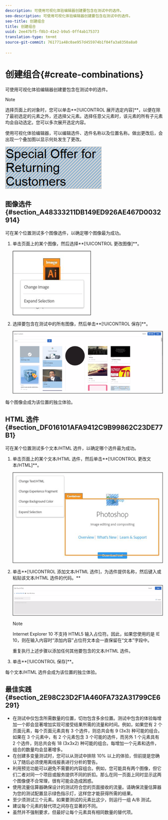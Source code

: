 ```yaml
---
description: 可使用可视化体验编辑器创建要包含在测试中的选件。
seo-description: 可使用可视化体验编辑器创建要包含在测试中的选件。
seo-title: 创建组合
title: 创建组合
uuid: 2ee47bf5-f8b3-41e2-b9a5-0ff4ab175373
translation-type: tm+mt
source-git-commit: 761771a48c0ae957d455974b1f04fa3a8350a8a0

---
```



# 创建组合{#create-combinations}

可使用可视化体验编辑器创建要包含在测试中的选件。

>[!NOTE]
>
>选择页面上的对象时，您可以单击**[!UICONTROL 展开选定内容]**，以便在除了最初选定的元素之外，还选择父元素。选择任意父元素时，该元素的所有子元素均会自动选定。您可以多次展开选定内容。

使用可视化体验编辑器，可以编辑选件、选件名称以及位置名称。做出更改后，会出现一个叠加图以显示何处发生了更改。

![](assets/overlay.png)

## 图像选件 {#section_A48333211DB149ED926AE467D0032914}

可在某个位置测试多个图像选件，以确定哪个图像最为成功。

1. 单击页面上的某个图像，然后选择**[!UICONTROL 更改图像]**。

   ![](assets/changeimage.png)

1. 选择要包含在测试中的所有图像，然后单击**[!UICONTROL 保存]**。

   ![](assets/addimage.png)

每个图像会成为该位置的独立体验。

## HTML 选件 {#section_DF016101AFA9412C9B99862C23DE77B1}

可在某个位置测试多个文本/HTML 选件，以确定哪个选件最为成功。

1. 单击页面上的某个文本/HTML 选件，然后单击**[!UICONTROL 更改文本/HTML]**。

   ![](assets/changehtml.png)

1. 单击**[!UICONTROL 添加文本/HTML 选件]，为选件提供名称，然后键入或粘贴该文本/HTML 选件的代码。**

   ![](assets/editoffers.png)

   >[!NOTE]
   >
   >Internet Explorer 10 不支持 HTML5 输入占位符。因此，如果您使用的是 IE 10，则在输入内容时“添加内容”占位符文本会一直保留在“文本”字段中。

   重复执行上述步骤以添加任何其他要包含的文本/HTML 选件。

1. 单击**[!UICONTROL 保存]**。

每个文本/HTML 选件会成为该位置的独立体验。

## 最佳实践 {#section_2E98C23D2F1A460FA732A31799CE6291}

* 在测试中仅包含所需数量的位置，切勿包含多余位置。测试中包含的体验每增加一个即会显著增加实现可接受结果所需的流量和时间。例如，如果您有 2 个页面元素，每个页面元素具有 3 个选件，则总共会有 9 (3x3) 种可能的组合。如果在 3 个元素中，有 2 个元素包含 3 个可能的选件，而另外 1 个元素具有 2 个选件，则总共会有 18 (3x3x2) 种可能的组合。每增加一个元素和选件，组合的数量均会显著增多。
* 在创建多变量测试时，您可以从测试中排除 10% 以上的体验，但前提是您确认了随后必须使用离线报表进行分析的警告。
* 利用预览功能可以避免不需要的内容组合。例如，您可能具有两个图像，但它们二者对同一个项目或服务提供不同的折扣。那么在同一页面上同时显示这两个图像便不合常理，很有可能会造成困惑。
* 使用流量估算器确保设计的测试符合您的页面接收的流量。请确保流量估算器为您的测试配置显示绿色指示灯，这样您才能获得所需的结果。
* 至少须测试三个元素。如果要测试的元素比这少，则运行一组 A/B 测试。
* 建议每个元素的替代项之间存在显著的不同。
* 虽然并不强制要求，但最好让每个元素具有相同数量的替代项。

